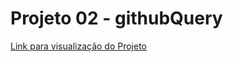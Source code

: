 # Projeto 02 - githubQuery

<a href="https://avanti-github-query.vercel.app/">Link para visualização do Projeto</a>
